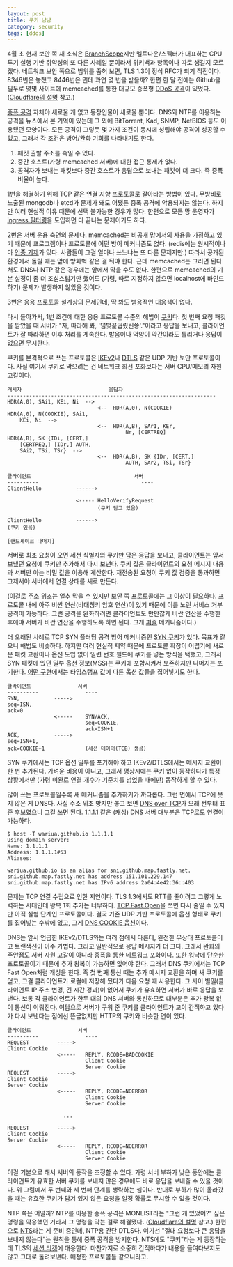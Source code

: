```yaml
---
layout: post
title: 쿠키 냠냠
category: security
tags: [ddos]
---
```

4월 초 현재 보안 쪽 새 소식은 [BranchScope](https://arstechnica.com/gadgets/2018/03/its-not-just-spectre-researchers-reveal-more-branch-prediction-attacks/)지만 멜트다운/스펙터가 대표하는 CPU 투기 실행 기반 취약성의 또 다른 사례일 뿐이라서 위키백과 항목이나 따로 생길지 모르겠다. 네트워크 보안 쪽으로 범위를 좁혀 보면, TLS 1.3이 정식 RFC가 되기 직전이다. 8346번은 놓쳤고 8446번은 먼데 과연 몆 번을 받을까? 한편 한 달 전에는 Github을 필두로 몇몇 사이트에 memcached를 통한 대규모 증폭형 [DDoS 공격](https://it.slashdot.org/story/18/03/10/0521250/massive-ddos-attacks-are-now-targeting-google-amazon-and-the-nra)이 있었다. ([Cloudflare의 설명](https://blog.cloudflare.com/memcrashed-major-amplification-attacks-from-port-11211/) 참고.)

[증폭 공격](https://en.wikipedia.org/wiki/Denial-of-service_attack#Amplification) 자체야 새로울 게 없고 등장인물이 새로울 뿐이다. DNS와 NTP를 이용하는 공격을 뉴스에서 본 기억이 있는데 그 외에 BitTorrent, Kad, SNMP, NetBIOS 등도 이용됐던 모양이다. 모든 공격이 그렇듯 몇 가지 조건이 동시에 성립해야 공격이 성공할 수 있고, 그래서 각 조건은 방어/완화 기회를 나타내기도 한다.

 1. 패킷 출발 주소를 속일 수 있다.
 2. 중간 호스트(가령 memcached 서버)에 대한 접근 통제가 없다.
 3. 공격자가 보내는 패킷보다 중간 호스트가 응답으로 보내는 패킷이 더 크다. 즉 증폭 비율이 높다.

1번을 해결하기 위해 TCP 같은 연결 지향 프로토콜로 갈아타는 방법이 있다. 무방비로 노출된 mongodb나 etcd가 문제가 돼도 어쨌든 증폭 공격에 악용되지는 않는다. 하지만 여러 현실적 이유 때문에 선택 불가능한 경우가 많다. 한편으로 모든 망 운영자가 [ingress 필터링](https://wariua.cafe24.com/wiki/RFC2827)을 도입하면 다 끝나는 문제이기도 하다.

2번은 서버 운용 측면의 문제다. memcached는 비공개 망에서의 사용을 가정하고 있기 때문에 프로그램이나 프로토콜에 어떤 방어 메커니즘도 없다. (redis에는 원시적이나마 [인증 기제](https://redis.io/commands/auth)가 있다. 사람들이 그걸 얼마나 쓰느냐는 또 다른 문제지만.) 따라서 공개된 환경에서 돌릴 때는 앞에 방화벽 같은 걸 둬야 한다. 근데 memcached는 그러면 된다 쳐도 DNS나 NTP 같은 경우에는 앞에서 막을 수도 없다. 한편으로 memcached의 기본 설정이 좀 더 조심스럽기만 했어도 (가령, 따로 지정하지 않으면 localhost에 바인드 하기) 문제가 발생하지 않았을 것이다.

3번은 응용 프로토콜 설계상의 문제인데, 딱 봐도 범용적인 대응책이 없다.

다시 돌아가서, 1번 조건에 대한 응용 프로토콜 수준의 해법이 [쿠키](https://en.wikipedia.org/wiki/Magic_cookie)다. 첫 번째 요청 패킷을 받았을 때 서버가 "자, 따라해 봐, '덈텇꾩궙룄린쑝'."이라고 응답을 보내고, 클라이언트가 잘 따라하면 이후 처리를 계속한다. 발음이나 억양이 약간이라도 틀리거나 응답이 없으면 무시한다.

쿠키를 본격적으로 쓰는 프로토콜은 [IKEv2](https://tools.ietf.org/html/rfc7296#section-2.6)나 [DTLS](https://wariua.cafe24.com/wiki/RFC6347#4.2.1._.EC.84.9C.EB.B9.84.EC.8A.A4_.EA.B1.B0.EB.B6.80_.EB.8C.80.EC.B1.85) 같은 UDP 기반 보안 프로토콜이다. 사실 여기서 쿠키로 막으려는 건 네트워크 회선 포화보다는 서버 CPU/메모리 자원 고갈이다.

```
개시자                            응답자
-------------------------------------------------------------------
HDR(A,0), SAi1, KEi, Ni  -->
                             <--  HDR(A,0), N(COOKIE)
HDR(A,0), N(COOKIE), SAi1,
    KEi, Ni  -->
                             <--  HDR(A,B), SAr1, KEr,
                                      Nr, [CERTREQ]
HDR(A,B), SK {IDi, [CERT,]
    [CERTREQ,] [IDr,] AUTH,
    SAi2, TSi, TSr}  -->
                             <--  HDR(A,B), SK {IDr, [CERT,]
                                      AUTH, SAr2, TSi, TSr}
```

```
클라이언트                                 서버
----------                                 ----
ClientHello           ------>

                      <----- HelloVerifyRequest
                             (쿠키 담고 있음)

ClientHello           ------>
(쿠키 있음)

[핸드셰이크 나머지]
```

서버로 최초 요청이 오면 세션 식별자와 쿠키만 담은 응답을 보내고, 클라이언트는 앞서 보냈던 요청에 쿠키만 추가해서 다시 보낸다. 쿠키 값은 클라이언트의 요청 메시지 내용과 서버만 아는 비밀 값을 이용해 계산한다. 재전송된 요청이 쿠키 값 검증을 통과하면 그제서야 서버에서 연결 상태를 새로 만든다.

(이걸로 주소 위조는 얼추 막을 수 있지만 보안 쪽 프로토콜에는 그 이상이 필요하다. 프로토콜 내에 아주 비싼 연산(비대칭키 암호 연산)이 있기 때문에 이를 노린 서비스 거부 공격이 가능하다. 그런 공격을 완화하려면 클라이언트도 만만찮게 비싼 연산을 수행한 후에야 서버가 비싼 연산을 수행하도록 하면 된다. 그게 [퍼](https://wariua.cafe24.com/wiki/RFC8019)[즐](http://www.csl.sri.com/users/ddean/papers/usenix01b.pdf) 메커니즘이다.)

더 오래된 사례로 TCP SYN 플러딩 공격 방어 메커니즘인 [SYN 쿠키](http://cr.yp.to/syncookies.html)가 있다. 목표가 같으니 해법도 비슷하다. 하지만 여러 현실적 제약 때문에 프로토콜 확장이 어렵기에 새로운 패킷 교환이나 옵션 도입 없이 일련 번호 필드에 쿠키를 넣는 방식을 택했고, 그래서 SYN 패킷에 있던 일부 옵션 정보(MSS)는 쿠키에 포함시켜서 보존하지만 나머지는 포기한다. [어떤 구현](https://github.com/torvalds/linux/blob/master/net/ipv4/syncookies.c)에서는 타임스탬프 값에 다른 옵션 값들을 집어넣기도 한다.

```
클라이언트               서버
----------               ----
SYN,           ----->
seq=ISN,
ack=0
               <-----    SYN/ACK,
                         seq=COOKIE,
                         ack=ISN+1
ACK,           ----->
seq=ISN+1,
ack=COOKIE+1             (세션 데이터(TCB) 생성)
```

SYN 쿠키에서는 TCP 옵션 일부를 포기해야 하고 IKEv2/DTLS에서는 메시지 교환이 한 번 추가된다. 가벼운 비용이 아니고, 그래서 평상시에는 쿠키 없이 동작하다가 특정 상황에서만 (가령 미완료 연결 개수가 기준치를 넘었을 때에만) 동작하게 할 수 있다.

많이 쓰는 프로토콜일수록 새 메커니즘을 추가하기가 까다롭다. 그런 면에서 TCP에 못지 않은 게 DNS다. 사실 주소 위조 방지만 놓고 보면 [DNS over TCP](https://tools.ietf.org/html/rfc7766)가 오래 전부터 표준 후보였으니 그걸 쓰면 된다. [1.1.1.1](https://1.1.1.1/) 같은 (캐싱) DNS 서버 대부분은 TCP로도 연결이 가능하다.

```
$ host -T wariua.github.io 1.1.1.1
Using domain server:
Name: 1.1.1.1
Address: 1.1.1.1#53
Aliases: 

wariua.github.io is an alias for sni.github.map.fastly.net.
sni.github.map.fastly.net has address 151.101.229.147
sni.github.map.fastly.net has IPv6 address 2a04:4e42:36::403
```

문제는 TCP 연결 수립으로 인한 지연이다. TLS 1.3에서도 RTT를 줄이려고 그렇게 노력하는 시대인데 왕복 1회 추가는 너무하다. [TCP Fast Open](https://wariua.cafe24.com/wiki/RFC7413)을 쓰면 다시 줄일 수 있지만 아직 실험 단계인 프로토콜이다. 결국 기존 UDP 기반 프로토콜에 옵션 형태로 쿠키를 집어넣는 수밖에 없고, 그게 [DNS COOKIE 옵션](https://tools.ietf.org/html/rfc7873)이다.

DNS는 앞서 언급한 IKEv2/DTLS와는 여러 점에서 다른데, 완전한 무상태 프로토콜이고 트랜잭션이 아주 가볍다. 그리고 일반적으로 응답 메시지가 더 크다. 그래서 완화의 주안점도 서버 자원 고갈이 아니라 증폭을 통한 네트워크 포화이다. 또한 워낙에 단순한 프로토콜이기 때문에 추가 왕복이 가능하면 없어야 한다. 그래서 DNS 쿠키에서는 TCP Fast Open처럼 캐싱을 한다. 즉 첫 번째 통신 때는 추가 메시지 교환을 하며 새 쿠키를 얻고, 그걸 클라이언트가 로컬에 저장해 뒀다가 다음 요청 때 사용한다. 그 사이 별일(클라이언트 IP 주소 변경, 긴 시간 경과)이 없어서 쿠키가 유효하면 서버가 바로 응답을 보낸다. 보통 각 클라이언트가 한두 대의 DNS 서버와 통신하므로 대부분은 추가 왕복 없이 통신이 이뤄진다. 여담으로 서버가 구워 준 쿠키를 클라이언트가 고이 간직하고 있다가 다시 보낸다는 점에선 뜬금없지만 HTTP의 쿠키와 비슷한 면이 있다.

```
클라이언트               서버
----------               ----
REQUEST         ----->
Client Cookie
                <-----   REPLY, RCODE=BADCOOKIE
                         Client Cookie
                         Server Cookie
REQUEST         ----->
Client Cookie
Server Cookie
                <-----   REPLY, RCODE=NOERROR
                         Client Cookie
                         Server Cookie

                  ...

REQUEST         ----->
Client Cookie
Server Cookie
                <-----   REPLY, RCODE=NOERROR
                         Client Cookie
                         Server Cookie
```

이걸 기본으로 해서 서버의 동작을 조정할 수 있다. 가령 서버 부하가 낮은 동안에는 클라이언트가 유효한 서버 쿠키를 보내지 않은 경우에도 바로 응답을 보내줄 수 있을 것이다. 위 그림에서 두 번째와 세 번째 단계를 생략하는 셈이다. 반대로 부하가 많이 올라갔을 때는 유효한 쿠키가 담겨 있지 않은 요청을 일정 확률로 무시할 수 있을 것이다.

NTP 쪽은 어떨까? NTP를 이용한 증폭 공격은 MONLIST라는 "그런 게 있었어?" 싶은 명령을 악용했던 거라서 그 명령을 막는 걸로 해결됐다. ([Cloudflare의 설명](https://www.cloudflare.com/learning/ddos/ntp-amplification-ddos-attack/) 참고.) 한편으로 [NTS](https://tools.ietf.org/html/draft-ietf-ntp-using-nts-for-ntp)라는 게 준비 중인데, NTP용 간단 DTLS다. 여기선 "절대 요청보다 큰 응답을 보내지 않는다"는 원칙을 통해 증폭 공격을 방지한다. NTS에도 "쿠키"라는 게 등장하는데 TLS의 [세션 티켓](https://wariua.cafe24.com/wiki/RFC5077)에 대응한다. 마찬가지로 소중히 간직하다가 내용을 들여다보지도 않고 그대로 돌려보낸다. 매정한 프로토콜들 같으니라고.
